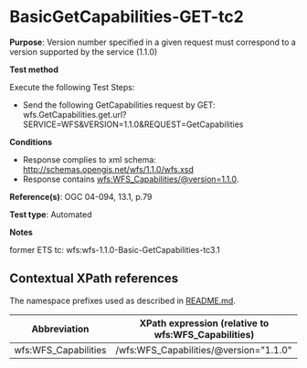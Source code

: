 # BasicGetCapabilities-GET-tc2

**Purpose**: Version number specified in a given request must correspond to a version supported by the service (1.1.0)

**Test method**

Execute the following Test Steps:

* Send the following GetCapabilities request by GET: wfs.GetCapabilities.get.url?SERVICE=WFS&VERSION=1.1.0&REQUEST=GetCapabilities

**Conditions**

* Response complies to xml schema: http://schemas.opengis.net/wfs/1.1.0/wfs.xsd
* Response contains [wfs:WFS_Capabilities/@version=1.1.0](#wfs:WFS_Capabilities).


**Reference(s)**: OGC 04-094, 13.1, p.79

**Test type**: Automated

**Notes**

former ETS tc: wfs:wfs-1.1.0-Basic-GetCapabilities-tc3.1


## Contextual XPath references

The namespace prefixes used as described in [README.md](./README.md#namespaces).

Abbreviation                                   |  XPath expression (relative to wfs:WFS_Capabilities)
-----------------------------------------------| -------------------------------------------------------------------------
wfs:WFS_Capabilities <a name="wfs:WFS_Capabilities"></a>   | /wfs:WFS_Capabilities/@version="1.1.0"

